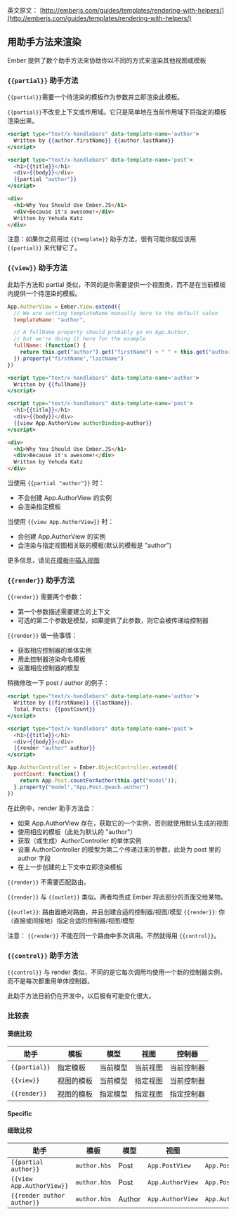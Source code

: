 英文原文： [http://emberjs.com/guides/templates/rendering-with-helpers/](http://emberjs.com/guides/templates/rendering-with-helpers/)

## 用助手方法来渲染


Ember 提供了数个助手方法来协助你以不同的方式来渲染其他视图或模板


### `{{partial}}` 助手方法


`{{partial}}`需要一个待渲染的模板作为参数并立即渲染此模板。


`{{partial}}`不改变上下文或作用域。它只是简单地在当前作用域下将指定的模板渲染出来。

```handlebars
<script type="text/x-handlebars" data-template-name='author'>
  Written by {{author.firstName}} {{author.lastName}}
</script>

<script type="text/x-handlebars" data-template-name='post'>
  <h1>{{title}}</h1>
  <div>{{body}}</div>
  {{partial "author"}}
</script>
```

```html
<div>
  <h1>Why You Should Use Ember.JS</h1>
  <div>Because it's awesome!</div>
  Written by Yehuda Katz
</div>
```

注意：如果你之前用过 `{{template}}` 助手方法，很有可能你就应该用 `{{partial}}` 来代替它了。

### `{{view}}` 助手方法


此助手方法和 partial 类似，不同的是你需要提供一个视图类，而不是在当前模板内提供一个待渲染的模板。

```javascript
App.AuthorView = Ember.View.extend({
  // We are setting templateName manually here to the default value
  templateName: "author",

  // A fullName property should probably go on App.Author, 
  // but we're doing it here for the example
  fullName: (function() {
    return this.get("author").get("firstName") + " " + this.get("author").get("lastName");
  }).property("firstName","lastName")
})
```

```handlebars
<script type="text/x-handlebars" data-template-name='author'>
  Written by {{fullName}}
</script>

<script type="text/x-handlebars" data-template-name='post'>
  <h1>{{title}}</h1>
  <div>{{body}}</div>
  {{view App.AuthorView authorBinding=author}}
</script>
```

```html
<div>
  <h1>Why You Should Use Ember.JS</h1>
  <div>Because it's awesome!</div>
  Written by Yehuda Katz
</div>
```


当使用 `{{partial "author"}}` 时：
* 不会创建 App.AuthorView 的实例
* 会渲染指定模板



当使用 `{{view App.AuthorView}}` 时：
* 会创建 App.AuthorView 的实例
* 会渲染与指定视图相关联的模板(默认的模板是 "author")


更多信息，请见[在模板中插入视图](/guides/views/inserting-views-in-templates)


### `{{render}}` 助手方法


`{{render}}` 需要两个参数：

* 第一个参数描述需要建立的上下文
* 可选的第二个参数是模型，如果提供了此参数，则它会被传递给控制器


`{{render}}` 做一些事情：

* 获取相应控制器的单体实例
* 用此控制器渲染命名模板
* 设置相应控制器的模型


稍微修改一下 post / author 的例子：

```handlebars
<script type="text/x-handlebars" data-template-name='author'>
  Written by {{firstName}} {{lastName}}. 
  Total Posts: {{postCount}}
</script>

<script type="text/x-handlebars" data-template-name='post'>
  <h1>{{title}}</h1>
  <div>{{body}}</div>
  {{render "author" author}}
</script>
```

```javascript
App.AuthorController = Ember.ObjectController.extend({
  postCount: function() { 
    return App.Post.countForAuthor(this.get("model"));
  }.property("model","App.Post.@each.author")
})
```


在此例中，render 助手方法会：

* 如果 App.AuthorView 存在，获取它的一个实例，否则就使用默认生成的视图
* 使用相应的模板（此处为默认的 "author"）
* 获取（或生成）AuthorController 的单体实例
* 设置 AuthorController 的模型为第二个传递过来的参数，此处为 post 里的 author 字段
* 在上一步创建的上下文中立即渲染模板


`{{render}}` 不需要匹配路由。

`{{render}}` 与 `{{outlet}}` 类似。两者均责成 Ember 将此部分的页面交给某物。

`{{outlet}}`: 路由器绝对路由，并且创建合适的控制器/视图/模型
`{{render}}`: 你（直接或间接地）指定合适的控制器/视图/模型


注意： `{{render}}` 不能在同一个路由中多次调用。不然就得用 `{{control}}`。


### `{{control}}` 助手方法


`{{control}}` 与 render 类似，不同的是它每次调用均使用一个新的控制器实例，而不是每次都重用单体控制器。

此助手方法目前仍在开发中，以后极有可能变化很大。



### 比较表


#### 笼统比较


<table>
  <thead>
  <tr>
    <th>助手</th>
    <th>模板</th>
    <th>模型</th>
    <th>视图</th>
    <th>控制器</th>
  </tr>
  </thead>
  <tbody>
  <tr>
    <td><code>{{partial}}</code></td>
    <td>指定模板</td>
    <td>当前模型</td>
    <td>当前视图</td>
    <td>当前控制器</td>
  </tr>
  <tr>
    <td><code>{{view}}</code></td>
    <td>视图的模板</td>
    <td>当前模型</td>
    <td>指定视图</td>
    <td>当前控制器</td>
  </tr>
  <tr>
    <td><code>{{render}}</code></td>
    <td>视图的模板</td>
    <td>指定模型</td>
    <td>指定视图</td>
    <td>指定控制器</td>
  </tr>
  </tbody>
</table>

#### Specific

#### 细致比较

<table>
  <thead>
  <tr>
    <th>助手</th>
    <th>模板</th>
    <th>模型</th>
    <th>视图</th>
    <th>控制器</th>
  </tr>
  </thead>
  <tbody>
  <tr>
    <td><code>{{partial author}}</code></td>
    <td><code>author.hbs</code></td>
    <td>Post</td>
    <td><code>App.PostView</code></td>
    <td><code>App.PostController</code></td>
  </tr>
  <tr>
    <td><code>{{view App.AuthorView}}</code></td>
    <td><code>author.hbs</code></td>
    <td>Post</td>
    <td><code>App.AuthorView</code></td>
    <td><code>App.PostController</code></td>
  </tr>
  <tr>
    <td><code>{{render author author}}</code></td>
    <td><code>author.hbs</code></td>
    <td>Author</td>
    <td><code>App.AuthorView</code></td>
    <td><code>App.AuthorController</code></td>
  </tr>
  </tbody>
</table>